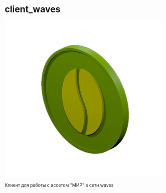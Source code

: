 # client_waves

<p align="center">
  <img width="500" height="500" src="https://github.com/mir-one/3D-Assets/blob/master/CoffeeCoin.gif">
</p>

Клиент для работы с ассетом "МИР" в сети waves
